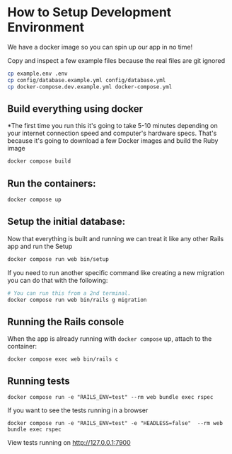 # How to Setup Development Environment

We have a docker image so you can spin up our app in no time!

Copy and inspect a few example files because the real files are git ignored

```sh
cp example.env .env
cp config/database.example.yml config/database.yml
cp docker-compose.dev.example.yml docker-compose.yml
```

## Build everything using docker

*The first time you run this it's going to take 5-10 minutes depending on your
internet connection speed and computer's hardware specs. That's because it's
going to download a few Docker images and build the Ruby image

```sh
docker compose build
```

## Run the containers:

```sh
docker compose up
```

## Setup the initial database:

Now that everything is built and running we can treat it like any other Rails app and run the Setup

```sh
docker compose run web bin/setup
```

If you need to run another specific command like creating a new migration you can do that with the following:

```sh
# You can run this from a 2nd terminal.
docker compose run web bin/rails g migration
```


## Running the Rails console
When the app is already running with `docker compose` up, attach to the container:
```
docker compose exec web bin/rails c
```

## Running tests

```
docker compose run -e "RAILS_ENV=test" --rm web bundle exec rspec
```

If you want to see the tests running in a browser

```
docker compose run -e "RAILS_ENV=test" -e "HEADLESS=false"  --rm web bundle exec rspec
```

View tests running on http://127.0.0.1:7900